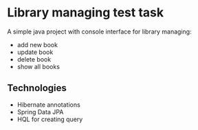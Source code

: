 # Library managing test task

A simple java project with console interface for library managing: 
* add new book
* update book
* delete book
* show all books

## Technologies

* Hibernate annotations
* Spring Data JPA
* HQL for creating query
